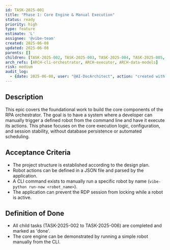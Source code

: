 ```yaml
---
id: TASK-2025-001
title: "Phase 1: Core Engine & Manual Execution"
status: ready
priority: high
type: feature
estimate: 'L'
assignee: '@vibe-team'
created: 2025-06-08
updated: 2025-06-08
parents: []
children: [TASK-2025-002, TASK-2025-003, TASK-2025-004, TASK-2025-005, TASK-2025-006]
arch_refs: [ARCH-cli-orchestrator, ARCH-executor, ARCH-data-models]
risk: medium
audit_log:
  - {date: 2025-06-08, user: "@AI-DocArchitect", action: "created with status ready"}
---
```

## Description
This epic covers the foundational work to build the core components of the RPA orchestrator. The goal is to have a system where a developer can manually trigger a defined robot from the command line and have it execute its actions. This phase focuses on the core execution logic, configuration, and session stability, without database persistence or automated scheduling.

## Acceptance Criteria
*   The project structure is established according to the design plan.
*   Robot actions can be defined in a JSON file and parsed by the application.
*   A CLI command exists to manually run a specific robot by name (`vibe-python run-now <robot_name>`).
*   The application can prevent the RDP session from locking while a robot is active.

## Definition of Done
*   All child tasks (TASK-2025-002 to TASK-2025-006) are completed and marked as 'done'.
*   The core engine can be demonstrated by running a simple robot manually from the CLI. 